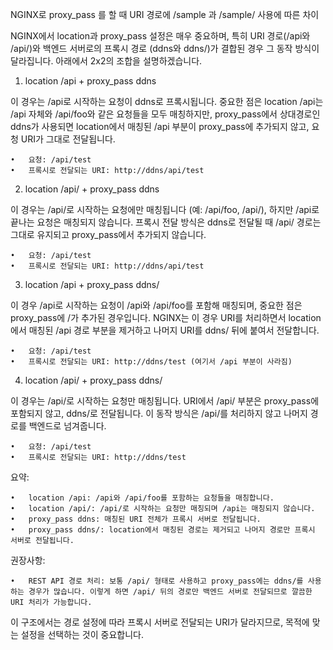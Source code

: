 NGINX로 proxy_pass 를 할 때 URI 경로에 /sample 과 /sample/ 사용에 따른 차이

NGINX에서 location과 proxy_pass 설정은 매우 중요하며, 특히 URI 경로(/api와 /api/)와 백엔드 서버로의 프록시 경로 (ddns와 ddns/)가 결합된 경우 그 동작 방식이 달라집니다. 아래에서 2x2의 조합을 설명하겠습니다.

1. location /api + proxy_pass ddns

이 경우는 /api로 시작하는 요청이 ddns로 프록시됩니다. 중요한 점은 location /api는 /api 자체와 /api/foo와 같은 요청들을 모두 매칭하지만, proxy_pass에서 상대경로인 ddns가 사용되면 location에서 매칭된 /api 부분이 proxy_pass에 추가되지 않고, 요청 URI가 그대로 전달됩니다.

    •	요청: /api/test
    •	프록시로 전달되는 URI: http://ddns/api/test

2. location /api/ + proxy_pass ddns

이 경우는 /api/로 시작하는 요청에만 매칭됩니다 (예: /api/foo, /api/), 하지만 /api로 끝나는 요청은 매칭되지 않습니다. 프록시 전달 방식은 ddns로 전달될 때 /api/ 경로는 그대로 유지되고 proxy_pass에서 추가되지 않습니다.

    •	요청: /api/test
    •	프록시로 전달되는 URI: http://ddns/api/test

3. location /api + proxy_pass ddns/

이 경우 /api로 시작하는 요청이 /api와 /api/foo를 포함해 매칭되며, 중요한 점은 proxy_pass에 /가 추가된 경우입니다. NGINX는 이 경우 URI를 처리하면서 location에서 매칭된 /api 경로 부분을 제거하고 나머지 URI를 ddns/ 뒤에 붙여서 전달합니다.

    •	요청: /api/test
    •	프록시로 전달되는 URI: http://ddns/test (여기서 /api 부분이 사라짐)

4. location /api/ + proxy_pass ddns/

이 경우는 /api/로 시작하는 요청만 매칭됩니다. URI에서 /api/ 부분은 proxy_pass에 포함되지 않고, ddns/로 전달됩니다. 이 동작 방식은 /api/를 처리하지 않고 나머지 경로를 백엔드로 넘겨줍니다.

    •	요청: /api/test
    •	프록시로 전달되는 URI: http://ddns/test

요약:

    •	location /api: /api와 /api/foo를 포함하는 요청들을 매칭합니다.
    •	location /api/: /api/로 시작하는 요청만 매칭되며 /api는 매칭되지 않습니다.
    •	proxy_pass ddns: 매칭된 URI 전체가 프록시 서버로 전달됩니다.
    •	proxy_pass ddns/: location에서 매칭된 경로는 제거되고 나머지 경로만 프록시 서버로 전달됩니다.

권장사항:

    •	REST API 경로 처리: 보통 /api/ 형태로 사용하고 proxy_pass에는 ddns/를 사용하는 경우가 많습니다. 이렇게 하면 /api/ 뒤의 경로만 백엔드 서버로 전달되므로 깔끔한 URI 처리가 가능합니다.

이 구조에서는 경로 설정에 따라 프록시 서버로 전달되는 URI가 달라지므로, 목적에 맞는 설정을 선택하는 것이 중요합니다.
